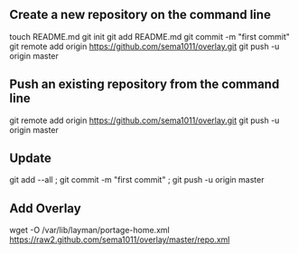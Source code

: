 ## Create a new repository on the command line
touch README.md
git init
git add README.md
git commit -m "first commit"
git remote add origin https://github.com/sema1011/overlay.git
git push -u origin master

## Push an existing repository from the command line
git remote add origin https://github.com/sema1011/overlay.git
git push -u origin master


## Update
git add --all ;
git commit -m "first commit" ;
git push -u origin master


## Add Overlay
wget -O /var/lib/layman/portage-home.xml https://raw2.github.com/sema1011/overlay/master/repo.xml

